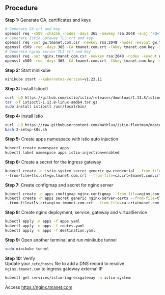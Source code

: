 ## Procedure
**Step 1:** Generate CA, certificates and keys  
```bash
# Generate CA crt and key
openssl req -x509 -sha256 -nodes -days 365 -newkey rsa:2048 -subj '/O=TMA Inc./CN=tmanet.com' -keyout tmanet.com.key -out tmanet.com.crt
# Generate Istio Gateway TLS crt and key
openssl req -out gw.tmanet.com.csr -newkey rsa:2048 -nodes -keyout gw.tmanet.com.key -subj "/CN=*.tmanet.com/O=DC"
openssl x509 -req -days 365 -CA tmanet.com.crt -CAkey tmanet.com.key -set_serial 0 -in gw.tmanet.com.csr -out gw.tmanet.com.crt
# Generate nginx server TLS crt and key
openssl req -out nginx.tmanet.com.csr -newkey rsa:2048 -nodes -keyout nginx.tmanet.com.key -subj "/CN=nginx.apps.svc.cluster.local/O=DC"
openssl x509 -req -days 365 -CA tmanet.com.crt -CAkey tmanet.com.key -set_serial 1 -in nginx.tmanet.com.csr -out nginx.tmanet.com.crt
```
**Step 2:** Start  minikube
```bash
minikube start --kubernetes-version=v1.22.11
```
**Step 3:** Install Istioctl
```bash
curl -LO https://github.com/istio/istio/releases/download/1.13.8/istioctl-1.13.8-linux-amd64.tar.gz
tar -xf istioctl-1.13.8-linux-amd64.tar.gz
sudo install istioctl /usr/local/bin/
``` 
**Step 4:** Install Istio
```bash
curl -LO https://raw.githubusercontent.com/nathluu/istio-fleetman/master/deployment/azure/single-cluster/2-setup-k8s.sh
bash 2-setup-k8s.sh
```
**Step 5:** Create apps namespace with istio auto injection  
```bash
kubectl create namespace apps
kubectl label namespace apps istio-injection=enabled
```
**Step 6:** Create a secret for the ingress gateway  
```bash
kubectl create -n istio-system secret generic gw-credential --from-file=tls.key=gw.tmanet.com.key \
--from-file=tls.crt=gw.tmanet.com.crt --from-file=ca.crt=tmanet.com.crt
```
**Step 7:** Create configmap and secret for nginx server  
```bash
kubectl create -n apps configmap nginx-configmap --from-file=nginx.conf=./nginx.conf
kubectl create -n apps secret generic nginx-server-certs --from-file=tls.key=nginx.tmanet.com.key \
--from-file=tls.crt=nginx.tmanet.com.crt --from-file=ca.crt=tmanet.com.crt
```
**Step 8:** Create nginx deployment, service, gateway and virtualService  
```bash
kubectl apply -n apps -f apps.yaml
kubectl apply -n apps -f routes.yaml
kubectl apply -n apps -f destination.yaml
```
**Step 9:** Open another terminal and run minikube tunnel
```bash
sudo minikube tunnel
``` 
**Step 10:** Verify  
Update your `/etc/hosts` file to add a DNS record to resolve `nginx.tmanet.com` to ingress gateway external IP
```bash
kubectl get services/istio-ingressgateway -n istio-system
```
Access https://nginx.tmanet.com
